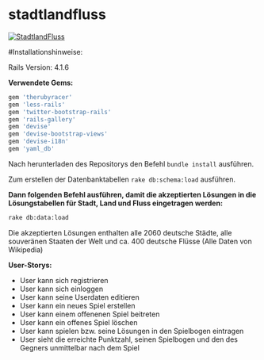 # stadtlandfluss
[![StadtlandFluss](http://fs2.directupload.net/images/150227/mdjvbl4j.png)](http://stadtlandflussduell.herokuapp.com)

#Installationshinweise:

Rails Version: 4.1.6

**Verwendete Gems:**

```rb
gem 'therubyracer'
gem 'less-rails'
gem 'twitter-bootstrap-rails'
gem 'rails-gallery'
gem 'devise'
gem 'devise-bootstrap-views'
gem 'devise-i18n'
gem 'yaml_db'
```
Nach herunterladen des Repositorys den Befehl ``` bundle install ``` ausführen.

Zum erstellen der Datenbanktabellen ``` rake db:schema:load ``` ausführen.

**Dann folgenden Befehl ausführen, damit die akzeptierten Lösungen in die Lösungstabellen für Stadt, Land und Fluss eingetragen werden:**

```sh
rake db:data:load  
```
Die akzeptierten Lösungen enthalten alle 2060 deutsche Städte, alle souveränen Staaten der Welt und ca. 400 deutsche Flüsse (Alle Daten von Wikipedia)

**User-Storys:**
+ User kann sich registrieren
+ User kann sich einloggen
+ User kann seine Userdaten editieren
+ User kann ein neues Spiel erstellen
+ User kann einem offenenen Spiel beitreten
+ User kann ein offenes Spiel löschen
+ User kann spielen bzw. seine Lösungen in den Spielbogen eintragen
+ User sieht die erreichte Punktzahl, seinen Spielbogen und den des Gegners unmittelbar nach dem Spiel





